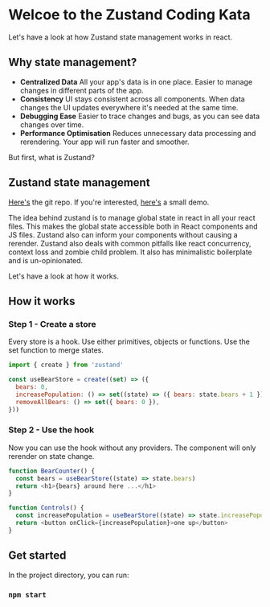 # Welcoe to the Zustand Coding Kata
Let's have a look at how Zustand state management works in react.
## Why state management?
* **Centralized Data**
    All your app's data is in one place. Easier to manage changes in different parts of the app.
* **Consistency**
  UI stays consistent across all components. When data changes the UI updates everywhere it's needed at the same time.
* **Debugging Ease**
  Easier to trace changes and bugs, as you can see data changes over time.
* **Performance Optimisation**
  Reduces unnecessary data processing and rerendering. Your app will run faster and smoother.

But first, what is Zustand?
## Zustand state management
[Here's](https://github.com/pmndrs/zustand) the git repo. If you're interested, [here's](https://codesandbox.io/p/devbox/demo-2jzd2g?file=%2Findex.html) a small demo.

The idea behind zustand is to manage global state in react in all your react files. This makes the global state accessible both in React components and JS files. Zustand also can inform your components without causing a rerender.
Zustand also deals with common pitfalls like react concurrency, context loss and zombie child problem. It also has minimalistic boilerplate and is un-opinionated.

Let's have a look at how it works.
## How it works
### Step 1 - Create a store
Every store is a hook. Use either primitives, objects or functions. Use the set function to merge states.
```js
import { create } from 'zustand'

const useBearStore = create((set) => ({
  bears: 0,
  increasePopulation: () => set((state) => ({ bears: state.bears + 1 })),
  removeAllBears: () => set({ bears: 0 }),
}))
```
### Step 2 - Use the hook
Now you can use the hook without any providers. The component will only rerender on state change.
```js
function BearCounter() {
  const bears = useBearStore((state) => state.bears)
  return <h1>{bears} around here ...</h1>
}

function Controls() {
  const increasePopulation = useBearStore((state) => state.increasePopulation)
  return <button onClick={increasePopulation}>one up</button>
}
```




## Get started

In the project directory, you can run:

### `npm start`



